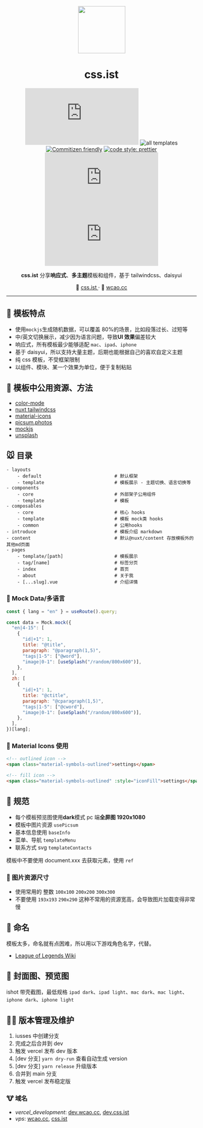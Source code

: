 <p align="center">
<img width='125' src="https://imagedelivery.net/C1c8i0JtRURCOUA0iRLBpQ/35605933-f760-4275-a17c-1ccd36186400/sm"/>
</p>

<div align='center'>
  
# css.ist
  
 ![version](https://img.shields.io/github/package-json/v/meetqy/wcao.cc) ![all templates](https://img.shields.io/github/directory-file-count/meetqy/wcao.cc/components/template?color=red&label=all%20templates) 
[![Commitizen friendly](https://img.shields.io/badge/commitizen-friendly-brightgreen.svg)](http://commitizen.github.io/cz-cli/) [![code style: prettier](https://img.shields.io/badge/code_style-prettier-ff69b4.svg)](https://github.com/prettier/prettier) ![MIT](https://img.shields.io/github/license/meetqy/wcao.cc) ![Vercel](https://vercelbadge.vercel.app/api/meetqy/wcao.cc) 
  
**css.ist** 分享**响应式**、**多主题**模板和组件，基于 tailwindcss、daisyui
  
🦇 [css.ist ](https://css.ist) · 🐺 [wcao.cc](https://wcao.cc)
  
</div>

---

## 🐹 模板特点

- 使用`mockjs`生成随机数据，可以覆盖 80%的场景，比如段落过长、过短等
- 中/英文切换展示，减少因为语言问题，导致**UI 效果**偏差较大
- 响应式，所有模板最少能够适配 `mac`、`ipad`、`iphone`
- 基于 daisyui，所以支持大量主题，后期也能根据自己的喜欢自定义主题
- 纯 css 模板，不受框架限制
- 以组件、模块、某一个效果为单位，便于复制粘贴

## 🐶 模板中公用资源、方法

- [color-mode](https://color-mode.nuxtjs.org/)
- [nuxt tailwindcss](https://tailwindcss.nuxtjs.org/examples/daisyui)
- [material-icons](https://fonts.google.com/icons)
- [picsum.photos](https://picsum.photos/)
- [mockjs](http://mockjs.com)
- [unsplash](https://unsplash.com)

## 🐭 目录

```tree
- layouts
    - default                           # 默认框架
    - template                          # 模板展示 - 主题切换、语言切换等
- components
    - core                              # 外部架子公用组件
    - template                          # 模板
- composables
    - core                              # 核心 hooks
    - template                          # 模板 mock类 hooks
    - common                            # 公用hooks
- introduce                             # 模板介绍 markdown
- content                               # 默认@nuxt/content 存放模板外的其他md页面
- pages
    - template/[path]                   # 模板展示
    - tag/[name]                        # 标签分页
    - index                             # 首页
    - about                             # 关于我
    - [...slug].vue                     # 介绍详情
```

### 🐰 Mock Data/多语言

```js
const { lang = "en" } = useRoute().query;

const data = Mock.mock({
  "en|4-15": [
    {
      "id|+1": 1,
      title: "@title",
      paragraph: "@paragraph(1,5)",
      "tags|1-5": ["@word"],
      "image|0-1": [useSplash("/random/800x600")],
    },
  ],
  zh: [
    {
      "id|+1": 1,
      title: "@ctitle",
      paragraph: "@cparagraph(1,5)",
      "tags|1-5": ["@cword"],
      "image|0-1": [useSplash("/random/800x600")],
    },
  ],
})[lang];
```

### 🐺 Material Icons 使用

```html
<!-- outlined icon -->
<span class="material-symbols-outlined">settings</span>

<!-- fill icon -->
<span class="material-symbols-outlined" :style="iconFill">settings</span>
```

## 🐸 规范

- 每个模板预览图使用**dark**模式 pc 端**全屏图 1920x1080**
- 模板中图片资源 `usePicsum`
- 基本信息使用 `baseInfo`
- 菜单、导航 `templateMenu`
- 联系方式 svg `templateContacts`

模板中不要使用 document.xxx 去获取元素，使用 `ref`

### 🐧 图片资源尺寸

- 使用常用的 整数 `100x100` `200x200` `300x300`
- 不要使用 `193x193` `290x290` 这种不常用的资源宽高，会导致图片加载变得非常慢

## 🐯 命名

模板太多，命名就有点困难，所以用以下游戏角色名字，代替。

- [League of Legends Wiki](https://leagueoflegends.fandom.com/wiki/List_of_champions)

## 🐨 封面图、预览图

ishot 带壳截图，最低规格 `ipad dark`、`ipad light`、`mac dark`、`mac light`、`iphone dark`、`iphone light`

## 🐻‍❄️ 版本管理及维护

1. iusses 中创建分支
2. 完成之后合并到 dev
3. 触发 vercel 发布 dev 版本
4. [dev 分支] `yarn dry-run` 查看自动生成 version
5. [dev 分支] `yarn release` 升级版本
6. 合并到 main 分支
7. 触发 vercel 发布稳定版

### 🐮 域名

- _vercel_development_: [dev.wcao.cc](https://dev.wcao.cc), [dev.css.ist](https://dev.css.ist)
- _vps_: [wcao.cc](https://wcao.cc), [css.ist](https://css.ist)
